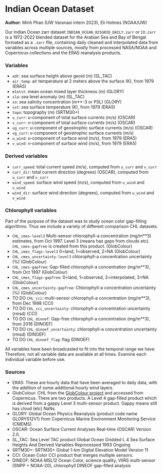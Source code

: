 # Indian Ocean Dataset

**Author:** Minh Phan (UW Varanasi intern 2023), Eli Holmes (NOAA/UW)

Our Indian Ocean zarr dataset `INDIAN_OCEAN_025GRID_DAILY.zarr` or `IO.zarr` is a 1972-2022 blended dataset for the Arabian Sea and Bay of Bengal formated as a `.zarr` file, containing daily cleaned and interpolated data from variables across multiple sources, mostly from processed NASA/NOAA and Copernicus collections and the ERA5 reanalysis products.

### Variables

* `adt`: sea surface height above geoid (m) (SL_TAC)
* `air_temp`: air temperature at 2 meters above the surface (K), from 1979 (ERA5)
* `mlotst`: mean ocean mixed layer thickness (m) (GLORY)
* `sla`: sea level anomaly (m) (SL_TAC)
* `so`: sea salinity concentration (m**-3 or PSL) (GLORY)
* `sst`: sea surface temperature (K), from 1979 (ERA5)
* `topo`: topography (m) (SRTM30+)
* `u_curr`: u-component of total surface currents (m/s) (OSCAR)
* `v_curr`: v-component of total surface currents (m/s) (OSCAR)
* `ug_curr`: u-component of geostrophic surface currents (m/s) (OSCAR)
* `vg_curr`: v-component of geostrophic surface currents (m/s)
* `u_wind`: u-component of surface wind (m/s), from 1979 (ERA5)
* `v_wind`: v-component of surface wind (m/s), from 1979 (ERA5)

### Derived variables

* `curr_speed`: total current speed (m/s), computed from `u_curr` and `v_curr`
* `curr_dir`: total current direction (degrees) (OSCAR), computed from `u_curr` and `v_curr`
* `wind_speed`: surface wind speed (m/s), computed from `u_wind` and `v_wind`
* `wind_dir`: surface wind direction (degrees), computed from `u_wind` and `v_wind`

### Chlorophyll variables

Part of the purpose of the dataset was to study ocean color gap-filling algorithms. Thus we include a variety of different comparison CHL datasets.

* `CHL_cmes-level3` Multi-sensor chlorophyll-a concentration (mg/m**3) estimates, from Oct 1997. Level 3 (means has gaps from clouds etc). `CHL_cmes-gapfree` is created from this product. (GlobColour)
* `CHL_cmes_flags-level3` 0=land, 1=observed, 2=NA (GlobColour)
* `CHL_cmes_uncertainty-level3` chlorophyll-a concentration uncertainty (%)  (GlobColour)
* `CHL_cmes-gapfree`: Gap-filled chlorophyll-a concentration (mg/m**3), from Oct 1997 (GlobColour)
* `CHL_cmes_flags-gapfree`: 0=land, 1=observed, 2=interpolated, 3=NA (GlobColour)
* `CHL_cmes_uncertainty-gapfree`: Chlorophyll-a concentration uncertainty (%)  (GlobColour)
* TO DO `CHL_cci`: multi-sensor chlorophyll-a concentration (mg/m**3), from Dec 1998 (CCI)
* TO DO `CHL_cci_uncertainty`: chlorophyll-a concentration uncertainty (rmsd)  (CCI)
* TO DO `CHL_dinoef`: Gap-free chlorophyll-a concentration (mg/m**3), from 2018 (DINOEF)
* TO DO `CHL_dinoef_uncertainty`: chlorophyll-a concentration uncertainty (rmsd)  (DINOEF)
* TO DO `CHL_dinoef_flag`: flag  (DINOEF)

All variables have been broadcasted to fit into the temporal range we have. Therefore, not all variable data are available at all times. Examine each individual variable before use.

### Sources

* ERA5: These are hourly data that have been averaged to daily data, with the addition of some additional hourly wind layers.
* GlobColour: CHL from the [GlobColour project](https://www.globcolour.info/) and accessed from Copernicus. There are two products. A Level 4 gap-filled product which is derived from a gappy Level 3 multi-sensor product. Gappy means still has cloud (etc) NaNs.
* GLORY: Global Ocean Physics Reanalysis (product code name GLORYS12V1) from Copernicus Marine Environment Monitoring Service (CMEMS).
* OSCAR: Ocean Surface Current Analyses Real-time (OSCAR) Version 2.0.
* SL_TAC:  Sea Level TAC product Global Ocean Gridded L 4 Sea Surface Heights And Derived Variables Reprocessed 1993 Ongoing
* SRTM30+: SRTM30+ Global 1-km Digital Elevation Model Version 11
* CCI: Ocean Color CCI product that merges multiple sensors.
* DINEOF: NOAA MSL12 Ocean Color, science quality, VIIRS multi-sensor (SNPP + NOAA-20), chlorophyll DINEOF gap-filled analysis
